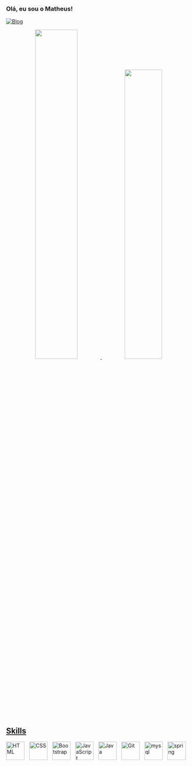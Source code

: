    ### Olá, eu sou o Matheus! 

[![Blog](https://img.shields.io/badge/LinkedIn-0077B5?style=for-the-badge&logo=linkedin&logoColor=white)](https://www.linkedin.com/in/matheus-soares-91682a229/)





<div align="center">
  <a href="https://github.com/MatheuSoareSilva">
  <img width="48%"  src="https://github-readme-stats.vercel.app/api?username=MatheuSoaresilva&show_icons=true&theme=cobalto&include_all_commits=true&count_private=true"/>
  <img width="45%"   src="https://github-readme-stats.vercel.app/api/top-langs/?username=MatheuSoaresilva&layout=compact&langs_count=7&theme=cobalto"/>
</div>

## Skills

  
  
  <img align="left" alt="HTML" width="50px" style="padding-right:10px;" src="https://cdn.jsdelivr.net/gh/devicons/devicon/icons/html5/html5-plain.svg" />
<img align="left" alt="CSS" width="50px" style="padding-right:10px;" src="https://cdn.jsdelivr.net/gh/devicons/devicon/icons/css3/css3-plain.svg" />
  <img align="left" alt="Bootstrap" width="50px" style="padding-right:10px;" src="https://cdn.jsdelivr.net/gh/devicons/devicon/icons/bootstrap/bootstrap-plain.svg" />
<img align="left" alt="JavaScript" width="50px" style="padding-right:10px;" src="https://cdn.jsdelivr.net/gh/devicons/devicon/icons/javascript/javascript-plain.svg" />
  <img align="left" alt="Java" width="50px" style="padding-right:10px;" src="https://cdn.jsdelivr.net/gh/devicons/devicon/icons/java/java-original.svg"/>

  <img align="left" alt="Git" width="50px" style="padding-right:10px;" src="https://cdn.jsdelivr.net/gh/devicons/devicon/icons/git/git-original.svg" />
  
  <img align="left" alt="mysql" width="50px" style="padding-right:10px;" src="https://cdn.jsdelivr.net/gh/devicons/devicon/icons/mysql/mysql-original.svg" />
  <img align="left" alt="spring" width="50px" style="padding-right:10px;" src="https://cdn.jsdelivr.net/gh/devicons/devicon/icons/spring/spring-original.svg" />
           
       
            
          
          
 
